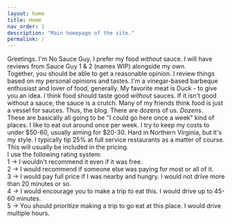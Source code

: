 ```yaml
---
layout: home
title: Home
nav_order: 1
description: "Main homepage of the site."
permalink: /
---
```


Greetings. I'm No Sauce Guy. I prefer my food *without* sauce. I will have reviews from Sauce Guy 1 & 2 (names WIP) alongside my own.
<br>
Together, you should be able to get a reasonable opinion. I review things based on my personal opinions and tastes. I'm a vinegar-based barbeque enthusiast and lover of food, generally. My favorite meat is Duck - to give you an idea. I think food should taste good *without* sauces. If it isn't good without a sauce, the sauce is a crutch. Many of my friends think food is just a vessel for sauces. Thus, the blog. There are dozens of us. *Dozens*.
<br>
These are basically all going to be "I could go here once a week" kind of places. I like to eat out around once per week. I try to keep my costs to under $50-60, usually aiming for $20-30. Hard in Northern Virginia, but it's my style. I typically tip 25% at full service restaurants as a matter of course. This will usually be included in the pricing.
<br>
I use the following rating system:
<br>
1 -> I wouldn't recommend it even if it was free.
<br>
2 -> I would recommend if someone else was paying for most or all of it.
<br>
3 -> I would pay full price if I was nearby and hungry. I would not drive more than 20 minutes or so.
<br>
4 -> I would encourage you to make a trip to eat this. I would drive up to 45-60 minutes.
<br>
5 -> You should prioritize making a trip to go eat at this place. I would drive multiple hours.
<br>
